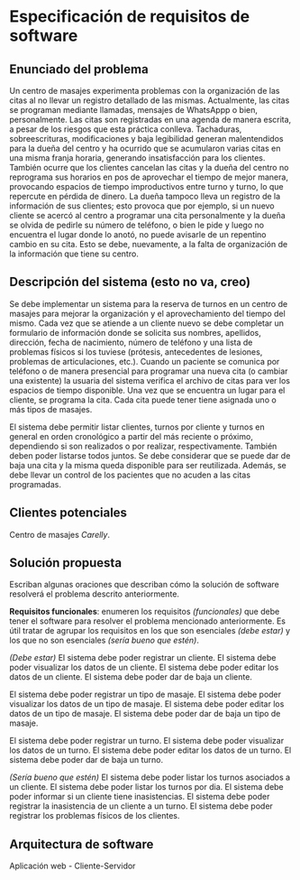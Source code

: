 # Especificación de requisitos de software

## Enunciado del problema

Un centro de masajes experimenta problemas con la organización de las citas al no llevar un registro detallado de las mismas. Actualmente, las citas se programan mediante llamadas, mensajes de WhatsAppp o bien, personalmente. Las citas son registradas en una agenda de manera escrita, a pesar de los riesgos que esta práctica conlleva. Tachaduras, sobreescrituras, modificaciones y baja legibilidad generan malentendidos para la dueña del centro y ha ocurrido que se acumularon varias citas en una misma franja horaria, generando insatisfacción para los clientes. También ocurre que los clientes cancelan las citas y la dueña del centro no reprograma sus horarios en pos de aprovechar el tiempo de mejor manera, provocando espacios de tiempo improductivos entre turno y turno, lo que repercute en pérdida de dinero. La dueña tampoco lleva un registro de la información de sus clientes; esto provoca que por ejemplo, si un nuevo cliente se acercó al centro a programar una cita personalmente y la dueña se olvida de pedirle su número de teléfono, o bien le pide y luego no  encuentra el lugar donde lo anotó, no puede avisarle de un repentino cambio en su cita. Esto se debe, nuevamente, a la falta de organización de la información que tiene su centro.

## Descripción del sistema (esto no va, creo)

Se debe implementar un sistema para la reserva de turnos en un centro de masajes para mejorar la organización y el aprovechamiento del tiempo del mismo. Cada vez que se atiende a un cliente nuevo se debe completar un formulario de información donde se solicita sus nombres, apellidos, dirección, fecha de nacimiento, número de teléfono y una lista de problemas físicos si los tuviese (prótesis, antecedentes de lesiones, problemas de articulaciones, etc.). Cuando un paciente se comunica por teléfono o de manera presencial para programar una nueva cita (o cambiar una existente) la usuaria del sistema verifica el archivo de citas para ver los espacios de tiempo disponible. Una vez que se encuentra un lugar para el cliente, se programa la cita. Cada cita puede tener tiene asignada uno o más tipos de masajes.

El sistema debe permitir listar clientes, turnos por cliente y turnos en general en orden cronológico a partir del más reciente o próximo, dependiendo si son realizados o por realizar, respectivamente. También deben poder listarse todos juntos. Se debe considerar que se puede dar de baja una cita y la misma queda disponible para ser reutilizada. Además, se debe llevar un control de los pacientes que no acuden a las citas programadas.

## Clientes potenciales

Centro de masajes *Carelly*.

## Solución propuesta 

Escriban algunas oraciones que describan cómo la solución de software resolverá el problema descrito anteriormente.

**Requisitos funcionales**: enumeren los requisitos *(funcionales)* que debe tener el software para resolver el problema mencionado anteriormente. Es útil tratar de agrupar los requisitos en los que son esenciales *(debe estar)* y los que no son esenciales *(sería bueno que estén)*.

*(Debe estar)*
El sistema debe poder registrar un cliente.
El sistema debe poder visualizar los datos de un cliente.
El sistema debe poder editar los datos de un cliente.
El sistema debe poder dar de baja un cliente.

El sistema debe poder registrar un tipo de masaje.
El sistema debe poder visualizar los datos de un tipo de masaje.
El sistema debe poder editar los datos de un tipo de masaje.
El sistema debe poder dar de baja un tipo de masaje.

El sistema debe poder registrar un turno.
El sistema debe poder visualizar los datos de un turno.
El sistema debe poder editar los datos de un turno.
El sistema debe poder dar de baja un turno.

*(Sería bueno que estén)*
El sistema debe poder listar los turnos asociados a un cliente.
El sistema debe poder listar los turnos por dia.
El sistema debe poder informar si un cliente tiene inasistencias.
El sistema debe poder registrar la inasistencia de un cliente a un turno.
El sistema debe poder registrar los problemas físicos de los clientes.
## Arquitectura de software

Aplicación web - Cliente-Servidor

